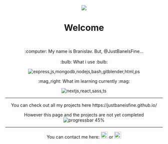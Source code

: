 <h1 align="center">
  <a href="https://git.io/typing-svg">
    <img src="https://readme-typing-svg.demolab.com?font=Fira+Code&size=14&duration=5000&pause=3000&center=true&width=435&lines=If+(visitor%3D%3D%3Dcool)+%7BrenderPage()%7D">
  </a>
</h1>

<h1 align="center">
Welcome
</h1>

<br>
<p align='center'>
:computer: My name is Branislav. But, @JustBaneIsFine...
<br>
<br>
 :bulb: What i use :bulb:
  <p align="center">
  <img alt="express,js,mongodb,nodejs,bash,gitblender,html,ps" title='express,js,mongodb,nodejs,bash,git,html,css,blender,ps,github,vscode' src="https://skillicons.dev/icons?i=express,js,mongodb,nodejs,bash,git,html,css,blender,ps,github,vscode" />
</p>
  <p align='center'>
  :mag_right: What im learning currently :mag:
  </p>
<p align="center">
  <img alt='nextjs,react,sass,ts' title='nextjs,react,sass,ts' src="https://skillicons.dev/icons?i=nextjs,react,sass,ts" />
</p>
</p>

__________________
<p align='center'>
  You can check out all my projects here https://justbaneisfine.github.io/ 
  <p align="center">
    However this page and the projects are not yet completed
  <img alt='progressbar 45%' src="https://geps.dev/progress/40" />
</p>
 </p>


_________________________________________________________________________________________
<p align='center'>
You can contact me here: <a href='https://mail.google.com/mail/u/0/?fs=1&to=bane.baki.1997@gmail.com&tf=cm'><img width="22" alt='Gmail' title='Gmail' src='https://cdn-icons-png.flaticon.com/512/281/281769.png'/></a> or <a href="https://www.linkedin.com/in/branislav-milosevic-006948186/" title="LinkedIn Profile"><img width="22" alt='LinkedIn' title='LinkedIn' src="https://user-images.githubusercontent.com/39860853/206858762-ff98cdd5-1af2-4f00-90e6-bf4484c82447.png"></a>
</p>
